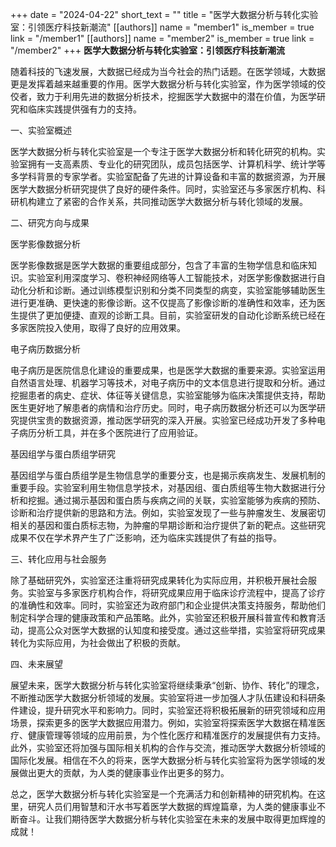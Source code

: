 +++
date = "2024-04-22"
short_text = ""
title = "医学大数据分析与转化实验室：引领医疗科技新潮流"
[[authors]]
    name = "member1"
    is_member = true
    link = "/member1"
[[authors]]
    name = "member2"
    is_member = true
    link = "/member2"
+++
**医学大数据分析与转化实验室：引领医疗科技新潮流**

随着科技的飞速发展，大数据已经成为当今社会的热门话题。在医学领域，大数据更是发挥着越来越重要的作用。医学大数据分析与转化实验室，作为医学领域的佼佼者，致力于利用先进的数据分析技术，挖掘医学大数据中的潜在价值，为医学研究和临床实践提供强有力的支持。

一、实验室概述

医学大数据分析与转化实验室是一个专注于医学大数据分析和转化研究的机构。实验室拥有一支高素质、专业化的研究团队，成员包括医学、计算机科学、统计学等多学科背景的专家学者。实验室配备了先进的计算设备和丰富的数据资源，为开展医学大数据分析研究提供了良好的硬件条件。同时，实验室还与多家医疗机构、科研机构建立了紧密的合作关系，共同推动医学大数据分析与转化领域的发展。

二、研究方向与成果

医学影像数据分析

医学影像数据是医学大数据的重要组成部分，包含了丰富的生物学信息和临床知识。实验室利用深度学习、卷积神经网络等人工智能技术，对医学影像数据进行自动化分析和诊断。通过训练模型识别和分类不同类型的病变，实验室能够辅助医生进行更准确、更快速的影像诊断。这不仅提高了影像诊断的准确性和效率，还为医生提供了更加便捷、直观的诊断工具。目前，实验室研发的自动化诊断系统已经在多家医院投入使用，取得了良好的应用效果。

电子病历数据分析

电子病历是医院信息化建设的重要成果，也是医学大数据的重要来源。实验室运用自然语言处理、机器学习等技术，对电子病历中的文本信息进行提取和分析。通过挖掘患者的病史、症状、体征等关键信息，实验室能够为临床决策提供支持，帮助医生更好地了解患者的病情和治疗历史。同时，电子病历数据分析还可以为医学研究提供宝贵的数据资源，推动医学研究的深入开展。实验室已经成功开发了多种电子病历分析工具，并在多个医院进行了应用验证。

基因组学与蛋白质组学研究

基因组学与蛋白质组学是生物信息学的重要分支，也是揭示疾病发生、发展机制的重要手段。实验室利用生物信息学技术，对基因组、蛋白质组等生物大数据进行分析和挖掘。通过揭示基因和蛋白质与疾病之间的关联，实验室能够为疾病的预防、诊断和治疗提供新的思路和方法。例如，实验室发现了一些与肿瘤发生、发展密切相关的基因和蛋白质标志物，为肿瘤的早期诊断和治疗提供了新的靶点。这些研究成果不仅在学术界产生了广泛影响，还为临床实践提供了有益的指导。

三、转化应用与社会服务

除了基础研究外，实验室还注重将研究成果转化为实际应用，并积极开展社会服务。实验室与多家医疗机构合作，将研究成果应用于临床诊疗流程中，提高了诊疗的准确性和效率。同时，实验室还为政府部门和企业提供决策支持服务，帮助他们制定科学合理的健康政策和产品策略。此外，实验室还积极开展科普宣传和教育活动，提高公众对医学大数据的认知度和接受度。通过这些举措，实验室将研究成果转化为实际应用，为社会做出了积极的贡献。

四、未来展望

展望未来，医学大数据分析与转化实验室将继续秉承“创新、协作、转化”的理念，不断推动医学大数据分析领域的发展。实验室将进一步加强人才队伍建设和科研条件建设，提升研究水平和影响力。同时，实验室还将积极拓展新的研究领域和应用场景，探索更多的医学大数据应用潜力。例如，实验室将探索医学大数据在精准医疗、健康管理等领域的应用前景，为个性化医疗和精准医疗的发展提供有力支持。此外，实验室还将加强与国际相关机构的合作与交流，推动医学大数据分析领域的国际化发展。相信在不久的将来，医学大数据分析与转化实验室将为医学领域的发展做出更大的贡献，为人类的健康事业作出更多的努力。

总之，医学大数据分析与转化实验室是一个充满活力和创新精神的研究机构。在这里，研究人员们用智慧和汗水书写着医学大数据的辉煌篇章，为人类的健康事业不断奋斗。让我们期待医学大数据分析与转化实验室在未来的发展中取得更加辉煌的成就！